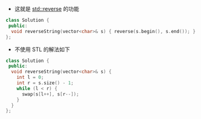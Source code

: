 * 这就是 [std::reverse](https://en.cppreference.com/w/cpp/algorithm/reverse) 的功能

```cpp
class Solution {
 public:
  void reverseString(vector<char>& s) { reverse(s.begin(), s.end()); }
};
```

* 不使用 STL 的解法如下

```cpp
class Solution {
 public:
  void reverseString(vector<char>& s) {
    int l = 0;
    int r = s.size() - 1;
    while (l < r) {
      swap(s[l++], s[r--]);
    }
  }
};
```
